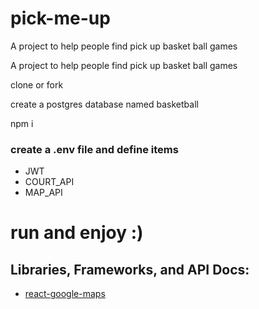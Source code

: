 # pick-me-up

A project to help people find pick up basket ball games

A project to help people find pick up basket ball games

clone or fork

create a postgres database named basketball

npm i

### create a .env file and define items
<ul>
  <li>JWT</li>
  <li>COURT_API</li>
  <li>MAP_API</li>
</ul>

# run and enjoy :)


## Libraries, Frameworks, and API Docs:
<ul>
  <li>
    <a href="https://www.npmjs.com/package/react-google-maps">react-google-maps</a>
  </li>
</ul>
